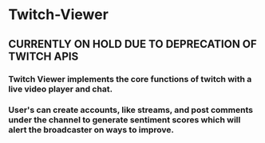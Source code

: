 # Twitch-Viewer

## **CURRENTLY ON HOLD DUE TO DEPRECATION OF TWITCH APIS**

### Twitch Viewer implements the core functions of twitch with a live video player and chat. 


### User's can create accounts, like streams, and post comments under the channel to generate sentiment scores which will alert the broadcaster on ways to improve.